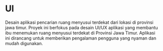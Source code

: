 # UI
Desain aplikasi pencarian ruang menyusui terdekat dari lokasi di provinsi jawa timur. Proyek ini berfokus pada desain UI/UX aplikasi yang membantu ibu menemukan ruang menyusui terdekat di Provinsi Jawa Timur. Aplikasi ini dirancang untuk memberikan pengalaman pengguna yang nyaman dan mudah digunakan.
